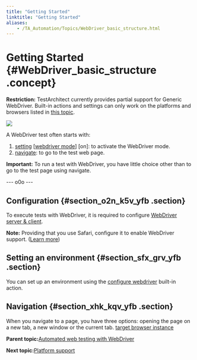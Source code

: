 ```yaml
--- 
title: "Getting Started"
linktitle: "Getting Started"
aliases: 
    - /TA_Automation/Topics/WebDriver_basic_structure.html
---
```

# Getting Started {#WebDriver_basic_structure .concept}

**Restriction:** TestArchitect currently provides partial support for Generic WebDriver. Built-in actions and settings can only work on the platforms and browsers listed in [this topic](WebDriver_supported_platforms.html).

![](../Images/WebDriver_basic_structure_of_test.png)

A WebDriver test often starts with:

1.  [setting](bia_setting.html) \[[webdriver mode](bis_webdriver_mode.html)\] \[on\]: to activate the WebDriver mode.
2.  [navigate](bia_navigate.html): to go to the test web page.

**Important:** To run a test with WebDriver, you have little choice other than to go to the test page using navigate.

--- o0o ---

## Configuration {#section_o2n_k5v_yfb .section}

To execute tests with WebDriver, it is required to configure [WebDriver server & client](WebDriver_server_client.html).

**Note:** Providing that you use Safari, configure it to enable WebDriver support. \([Learn more](https://developer.apple.com/documentation/webkit/testing_with_webdriver_in_safari)\)

## Setting an environment {#section_sfx_grv_yfb .section}

You can set up an environment using the [configure webdriver](bia_configure_webdriver.html) built-in action.

## Navigation {#section_xhk_kqv_yfb .section}

When you navigate to a page, you have three options: opening the page on a new tab, a new window or the current tab. [target browser instance](bis_target_browser_instance.html)

**Parent topic:**[Automated web testing with WebDriver](../../TA_Automation/Topics/Generic_WebDriver.html)

**Next topic:**[Platform support](../../TA_Automation/Topics/WebDriver_supported_platforms.html)

